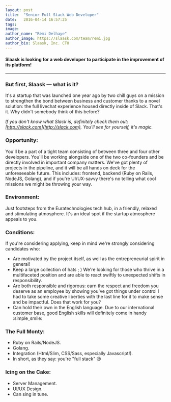 ```yaml
---
layout: post
title:  "Senior Full Stack Web Developer"
date:   2016-04-14 16:57:25
tags:
image:
author_name: "Rémi Delhaye"
author_image: https://slaask.com/team/remi.jpg
author_bio: Slaask, Inc. CTO
---
```


#### Slaask is looking for a web developer to participate in the improvement of its platform!

--------------------------------------------

### But first, Slaask — what is it?
It's a startup that was launched one year ago by two chill guys on a mission to strengthen the bond between business and customer thanks to a novel solution: the full livechat experience housed directly inside of Slack. That's it. Why didn't somebody think of this before?

*If you don't know what Slack is, definitely check them out: [http://slack.com](http://slack.com). You'll see for yourself, it's magic.*

### Opportunity:
You'll be a part of a tight team consisting of between three and four other developers. You'll be working alongside one of the two co-founders and be directly involved in important company matters. We've got plenty of projects in the pipeline, and it will be all hands on deck for the unforeseeable future. This includes: frontend, backend (Ruby on Rails, NodeJS, Golang), and if you're UI/UX-savvy there's no telling what cool missions we might be throwing your way.

### Environment:
Just footsteps from the Euratechnologies tech hub, in a friendly, relaxed and stimulating atmosphere. It's an ideal spot if the startup atmosphere appeals to you.

### Conditions:
If you're considering applying, keep in mind we're strongly considering candidates who:

- Are motivated by the project itself, as well as the entrepreneurial spirit in general!
- Keep a large collection of hats ; ) We're looking for those who thrive in a multifaceted position and are able to react swiftly to unexpected shifts in responsibility.
- Are both responsible and rigorous: earn the respect and freedom you deserve as an employee by showing you've got things under control
I had to take some creative liberties with the last line for it to make sense and be impactful. Does that work for you?
- Can hold their own in the English language. Due to our international customer base, good English skills will definitely come in handy :simple_smile:

### The Full Monty:

- Ruby on Rails/NodeJS.
- Golang.
- Integration (Html/Slim, CSS/Sass, especially Javascript!).
- In short, as they say: you're "full stack" :wink:

### Icing on the Cake:

- Server Management.
- UI/UX Design.
- Can sing in tune.

